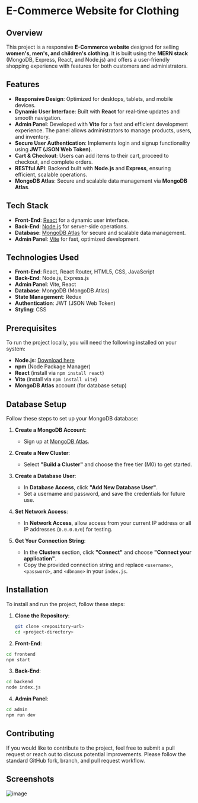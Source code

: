 # E-Commerce Website for Clothing

## Overview

This project is a responsive **E-Commerce website** designed for selling **women's, men's, and children's clothing**. It is built using the **MERN stack** (MongoDB, Express, React, and Node.js) and offers a user-friendly shopping experience with features for both customers and administrators.

## Features

- **Responsive Design**: Optimized for desktops, tablets, and mobile devices.
- **Dynamic User Interface**: Built with **React** for real-time updates and smooth navigation.
- **Admin Panel**: Developed with **Vite** for a fast and efficient development experience. The panel allows administrators to manage products, users, and inventory.
- **Secure User Authentication**: Implements login and signup functionality using **JWT (JSON Web Token)**.
- **Cart & Checkout**: Users can add items to their cart, proceed to checkout, and complete orders.
- **RESTful API**: Backend built with **Node.js** and **Express**, ensuring efficient, scalable operations.
- **MongoDB Atlas**: Secure and scalable data management via **MongoDB Atlas**.

## Tech Stack

- **Front-End**: [React](https://reactjs.org/) for a dynamic user interface.
- **Back-End**: [Node.js](https://nodejs.org/) for server-side operations.
- **Database**: [MongoDB Atlas](https://www.mongodb.com/cloud/atlas) for secure and scalable data management.
- **Admin Panel**: [Vite](https://vitejs.dev/) for fast, optimized development.

## Technologies Used

- **Front-End**: React, React Router, HTML5, CSS, JavaScript
- **Back-End**: Node.js, Express.js
- **Admin Panel**: Vite, React
- **Database**: MongoDB (MongoDB Atlas)
- **State Management**: Redux
- **Authentication**: JWT (JSON Web Token)
- **Styling**: CSS

## Prerequisites

To run the project locally, you will need the following installed on your system:

- **Node.js**: [Download here](https://nodejs.org/)
- **npm** (Node Package Manager)
- **React** (install via `npm install react`)
- **Vite** (install via `npm install vite`)
- **MongoDB Atlas** account (for database setup)

## Database Setup

Follow these steps to set up your MongoDB database:

1. **Create a MongoDB Account**:
   - Sign up at [MongoDB Atlas](https://www.mongodb.com/cloud/atlas).

2. **Create a New Cluster**:
   - Select **"Build a Cluster"** and choose the free tier (M0) to get started.

3. **Create a Database User**:
   - In **Database Access**, click **"Add New Database User"**.
   - Set a username and password, and save the credentials for future use.

4. **Set Network Access**:
   - In **Network Access**, allow access from your current IP address or all IP addresses (`0.0.0.0/0`) for testing.

5. **Get Your Connection String**:
   - In the **Clusters** section, click **"Connect"** and choose **"Connect your application"**.
   - Copy the provided connection string and replace `<username>`, `<password>`, and `<dbname>` in your `index.js`.

## Installation

To install and run the project, follow these steps:

1. **Clone the Repository**:
   ```bash
   git clone <repository-url>
   cd <project-directory>

2. **Front-End**:
  ```bash
  cd frontend
  npm start
  ```

3. **Back-End**:
  ```bash
  cd backend
  node index.js
  ```

4. **Admin Panel**:
  ```bash
  cd admin
  npm run dev
  ```

## Contributing

If you would like to contribute to the project, feel free to submit a pull request or reach out to discuss potential improvements. Please follow the standard GitHub fork, branch, and pull request workflow.


## Screenshots 

![image](https://github.com/user-attachments/assets/26e0da0f-33cb-4f6e-8471-b16fce600b34)

